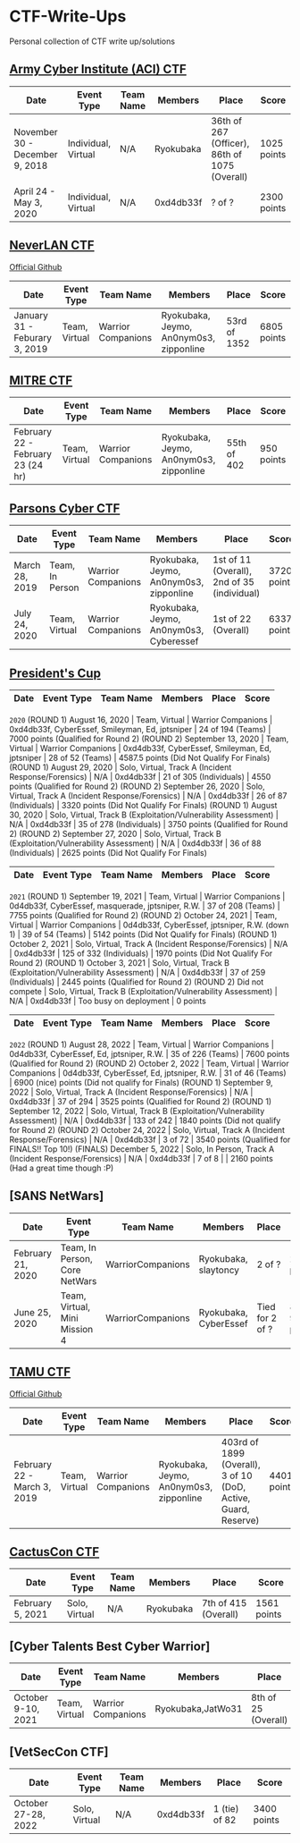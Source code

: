 # CTF-Write-Ups
Personal collection of CTF write up/solutions

## [Army Cyber Institute (ACI) CTF](https://www.acictf.com/)

Date | Event Type | Team Name | Members | Place | Score
---  | ---        | ---       | ---     | ---   | ---  
November 30 - December 9, 2018 | Individual, Virtual | N/A | Ryokubaka | 36th of 267 (Officer), 86th of 1075 (Overall) | 1025 points 
April 24 - May 3, 2020 | Individual, Virtual | N/A | 0xd4db33f | ? of ? | 2300 points

## [NeverLAN CTF](https://neverlanctf.com/) 
[Official Github](https://github.com/NeverLAN-CTF)

Date | Event Type | Team Name | Members | Place | Score
---  | ---        | ---       | ---     | ---   | ---  
January 31 - Feburary 3, 2019 | Team, Virtual | Warrior Companions | Ryokubaka, Jeymo, An0nym0s3, zipponline | 53rd of 1352 | 6805 points

## [MITRE CTF](https://mitrestemctf.org/)

Date | Event Type | Team Name | Members | Place | Score
---  | ---        | ---       | ---     | ---   | ---  
February 22 - February 23 (24 hr) | Team, Virtual | Warrior Companions | Ryokubaka, Jeymo, An0nym0s3, zipponline | 55th of 402 | 950 points

## [Parsons Cyber CTF](https://parsonscyber.com)

Date | Event Type | Team Name | Members | Place | Score
---  | ---        | ---       | ---     | ---   | ---  
March 28, 2019 | Team, In Person | Warrior Companions | Ryokubaka, Jeymo, An0nym0s3, zipponline | 1st of 11 (Overall), 2nd of 35 (individual) | 3720 points
July 24, 2020 | Team, Virtual | Warrior Companions | Ryokubaka, Jeymo, An0nym0s3, Cyberessef | 1st of 22 (Overall) | 6337 points

## [President's Cup](https://www.cisa.gov/presidentscup)

Date | Event Type | Team Name | Members | Place | Score
---  | ---        | ---       | ---     | ---   | ---  
`2020`
(ROUND 1) August 16, 2020 | Team, Virtual | Warrior Companions | 0xd4db33f, CyberEssef, Smileyman, Ed, jptsniper | 24 of 194 (Teams) | 7000 points (Qualified for Round 2)
(ROUND 2) September 13, 2020 | Team, Virtual | Warrior Companions | 0xd4db33f, CyberEssef, Smileyman, Ed, jptsniper | 28 of 52 (Teams) | 4587.5 points (Did Not Qualify For Finals)
(ROUND 1) August 29, 2020 | Solo, Virtual, Track A (Incident Response/Forensics) | N/A | 0xd4db33f | 21 of 305 (Individuals) | 4550 points (Qualified for Round 2)
(ROUND 2) September 26, 2020 | Solo, Virtual, Track A (Incident Response/Forensics) | N/A | 0xd4db33f | 26 of 87 (Individuals) | 3320 points (Did Not Qualify For Finals)
(ROUND 1) August 30, 2020 | Solo, Virtual, Track B (Exploitation/Vulnerability Assessment) | N/A | 0xd4db33f | 35 of 278 (Individuals) | 3750 points (Qualified for Round 2)
(ROUND 2) September 27, 2020 | Solo, Virtual, Track B (Exploitation/Vulnerability Assessment) | N/A | 0xd4db33f | 36 of 88 (Individuals) | 2625 points (Did Not Qualify For Finals)

Date | Event Type | Team Name | Members | Place | Score
---  | ---        | ---       | ---     | ---   | ---  
`2021`
(ROUND 1) September 19, 2021 | Team, Virtual | Warrior Companions | 0d4db33f, CyberEssef, masquerade, jptsniper, R.W. | 37 of 208 (Teams) | 7755 points (Qualified for Round 2)
(ROUND 2) October 24, 2021 | Team, Virtual | Warrior Companions | 0d4db33f, CyberEssef, jptsniper, R.W. (down 1) | 39 of 54 (Teams) | 5142 points (Did Not Qualify for Finals)
(ROUND 1) October 2, 2021 | Solo, Virtual, Track A (Incident Response/Forensics) | N/A | 0xd4db33f | 125 of 332 (Individuals) | 1970 points (Did Not Qualify For Round 2)
(ROUND 1) October 3, 2021 | Solo, Virtual, Track B (Exploitation/Vulnerability Assessment) | N/A | 0xd4db33f | 37 of 259 (Individuals) | 2445 points (Qualified for Round 2)
(ROUND 2) Did not compete | Solo, Virtual, Track B (Exploitation/Vulnerability Assessment) | N/A | 0xd4db33f | Too busy on deployment | 0 points


Date | Event Type | Team Name | Members | Place | Score
---  | ---        | ---       | ---     | ---   | ---  
`2022`
(ROUND 1) August 28, 2022 | Team, Virtual | Warrior Companions | 0d4db33f, CyberEssef, Ed, jptsniper, R.W. | 35 of 226 (Teams) | 7600 points (Qualified for Round 2)
(ROUND 2) October 2, 2022 | Team, Virtual | Warrior Companions | 0d4db33f, CyberEssef, Ed, jptsniper, R.W. | 31 of 46 (Teams) | 6900 (nice) points (Did not qualify for Finals)
(ROUND 1) September 9, 2022 | Solo, Virtual, Track A (Incident Response/Forensics) | N/A | 0xd4db33f | 37 of 294 | 3525 points (Qualified for Round 2)
(ROUND 1) September 12, 2022 | Solo, Virtual, Track B (Exploitation/Vulnerability Assessment) | N/A | 0xd4db33f | 133 of 242 | 1840 points (Did not qualify for Round 2)
(ROUND 2) October 24, 2022 | Solo, Virtual, Track A (Incident Response/Forensics) | N/A | 0xd4db33f | 3 of 72 | 3540 points (Qualified for FINALS!! Top 10!)
(FINALS) December 5, 2022 | Solo, In Person, Track A (Incident Response/Forensics) | N/A | 0xd4db33f | 7 of 8 | | 2160 points (Had a great time though :P)

 ## [SANS NetWars] 

Date | Event Type | Team Name | Members | Place | Score
---  | ---        | ---       | ---     | ---   | ---  
February 21, 2020 | Team, In Person, Core NetWars | WarriorCompanions | Ryokubaka, slaytoncy | 2 of ? | 211 points
June 25, 2020 | Team, Virtual, Mini Mission 4 | WarriorCompanions | Ryokubaka, CyberEssef | Tied for 2 of ? | 89 (of 90 points) 

## [TAMU CTF](https://tamuctf.com/) 
[Official Github](https://github.com/tamuctf/TAMUctf-2019)

Date | Event Type | Team Name | Members | Place | Score
---  | ---        | ---       | ---     | ---   | ---  
February 22 - March 3, 2019 | Team, Virtual | Warrior Companions | Ryokubaka, Jeymo, An0nym0s3, zipponline | 403rd of 1899 (Overall), 3 of 10 (DoD, Active, Guard, Reserve)  | 4401 points

## [CactusCon CTF](https://cactuscon.com/)

Date | Event Type | Team Name | Members | Place | Score
---  | ---        | ---       | ---     | ---   | ---  
February 5, 2021 | Solo, Virtual | N/A | Ryokubaka | 7th of 415 (Overall) | 1561 points

## [Cyber Talents Best Cyber Warrior]
Date | Event Type | Team Name | Members | Place | Score
---  | ---        | ---       | ---     | ---   | ---  
October 9-10, 2021 | Team, Virtual | Warrior Companions | Ryokubaka,JatWo31 | 8th of 25 (Overall) | 575 points

## [VetSecCon CTF]
Date | Event Type | Team Name | Members | Place | Score
---  | ---        | ---       | ---     | ---   | ---  
October 27-28, 2022 | Solo, Virtual | N/A |  0xd4db33f | 1 (tie) of 82 | 3400 points
